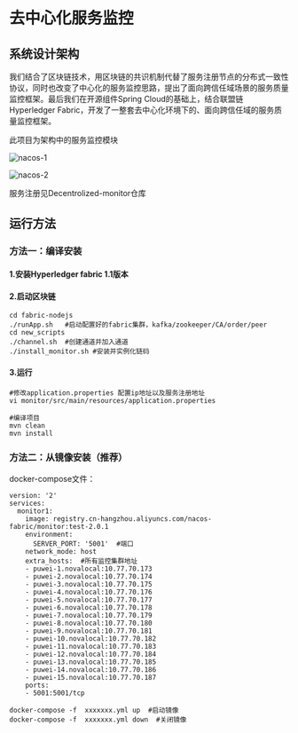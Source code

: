 # 去中心化服务监控

## 系统设计架构

我们结合了区块链技术，用区块链的共识机制代替了服务注册节点的分布式一致性协议，同时也改变了中心化的服务监控思路，提出了面向跨信任域场景的服务质量监控框架。最后我们在开源组件Spring Cloud的基础上，结合联盟链Hyperledger Fabric，开发了一整套去中心化环境下的、面向跨信任域的服务质量监控框架。

此项目为架构中的服务监控模块

![nacos-1](https://github.com/modriclee/Decentrolized-ServiceRegistry/blob/master/nacos-架构图.jpg?raw=true)

![nacos-2](https://github.com/modriclee/Decentrolized-ServiceRegistry/blob/master/nacos-架构图2.jpg?raw=true)

服务注册见Decentrolized-monitor仓库

## 运行方法

### 方法一：编译安装

#### 1.安装Hyperledger fabric 1.1版本

#### 2.启动区块链

```
cd fabric-nodejs
./runApp.sh   #启动配置好的fabric集群，kafka/zookeeper/CA/order/peer
cd new_scripts
./channel.sh  #创建通道并加入通道
./install_monitor.sh #安装并实例化链码
```

#### 3.运行

```
#修改application.properties 配置ip地址以及服务注册地址
vi monitor/src/main/resources/application.properties

#编译项目
mvn clean 
mvn install

```

### 方法二：从镜像安装（推荐）

docker-compose文件：

```
version: '2'
services:
  monitor1:
    image: registry.cn-hangzhou.aliyuncs.com/nacos-fabric/monitor:test-2.0.1
    environment:
      SERVER_PORT: '5001'  #端口
    network_mode: host
    extra_hosts:  #所有监控集群地址
    - puwei-1.novalocal:10.77.70.173
    - puwei-2.novalocal:10.77.70.174
    - puwei-3.novalocal:10.77.70.175
    - puwei-4.novalocal:10.77.70.176
    - puwei-5.novalocal:10.77.70.177
    - puwei-6.novalocal:10.77.70.178
    - puwei-7.novalocal:10.77.70.179
    - puwei-8.novalocal:10.77.70.180
    - puwei-9.novalocal:10.77.70.181
    - puwei-10.novalocal:10.77.70.182
    - puwei-11.novalocal:10.77.70.183
    - puwei-12.novalocal:10.77.70.184
    - puwei-13.novalocal:10.77.70.185
    - puwei-14.novalocal:10.77.70.186
    - puwei-15.novalocal:10.77.70.187
    ports:
    - 5001:5001/tcp
```

```
docker-compose -f  xxxxxxx.yml up  #启动镜像 
docker-compose -f  xxxxxxx.yml down  #关闭镜像 
```

